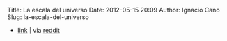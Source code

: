 Title: La escala del universo
Date: 2012-05-15 20:09
Author: Ignacio Cano
Slug: la-escala-del-universo

- [link][] | via [reddit][]

  [link]: http://i.imgur.com/0fPRk.jpg
    "link"
  [reddit]: http://www.reddit.com/r/space/comments/t4wle/the_scale_of_the_universe/
    "La escala del universo"
